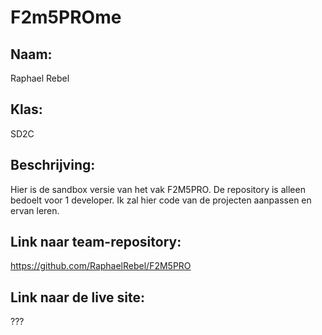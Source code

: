 # F2m5PROme


## Naam:

Raphael Rebel

## Klas:

SD2C

## Beschrijving:

Hier is de sandbox versie van het vak F2M5PRO. De repository is alleen bedoelt voor 1 developer. Ik zal hier code van de projecten aanpassen en ervan leren.

## Link naar team-repository:

https://github.com/RaphaelRebel/F2M5PRO

## Link naar de live site:

???

